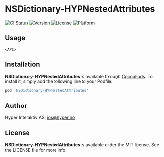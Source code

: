 # NSDictionary-HYPNestedAttributes

[![CI Status](http://img.shields.io/travis/hyperoslo/NSDictionary-HYPNestedAttributes.svg?style=flat)](https://travis-ci.org/hyperoslo/NSDictionary-HYPNestedAttributes)
[![Version](https://img.shields.io/cocoapods/v/NSDictionary-HYPNestedAttributes.svg?style=flat)](http://cocoadocs.org/docsets/NSDictionary-HYPNestedAttributes)
[![License](https://img.shields.io/cocoapods/l/NSDictionary-HYPNestedAttributes.svg?style=flat)](http://cocoadocs.org/docsets/NSDictionary-HYPNestedAttributes)
[![Platform](https://img.shields.io/cocoapods/p/NSDictionary-HYPNestedAttributes.svg?style=flat)](http://cocoadocs.org/docsets/NSDictionary-HYPNestedAttributes)

## Usage

```objc
<API>
```

## Installation

**NSDictionary-HYPNestedAttributes** is available through [CocoaPods](http://cocoapods.org). To install
it, simply add the following line to your Podfile:

```ruby
pod 'NSDictionary-HYPNestedAttributes'
```

## Author

Hyper Interaktiv AS, ios@hyper.no

## License

**NSDictionary-HYPNestedAttributes** is available under the MIT license. See the LICENSE file for more info.
